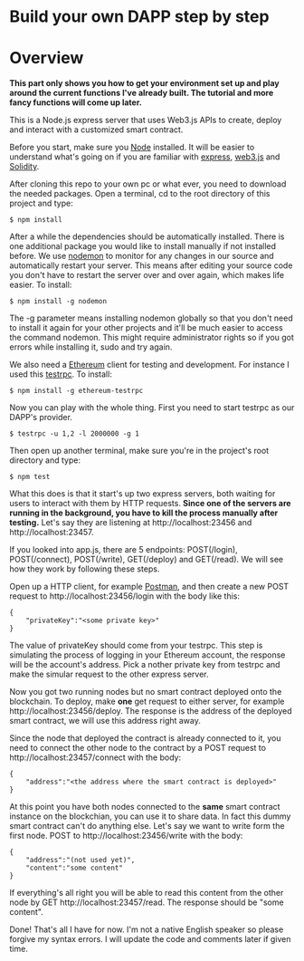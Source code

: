 # Build your own DAPP step by step

# Overview

**This part only shows you how to get your environment set up and play around the current functions I've already built. The tutorial and more fancy functions will come up later.**

This is a Node.js express server that uses Web3.js APIs to create, deploy and interact with a customized smart contract.

Before you start, make sure you [Node](https://nodejs.org/en/) installed. It will be easier to understand what's going on if you are familiar with [express](https://expressjs.com/), [web3.js](https://web3js.readthedocs.io/en/1.0/) and [Solidity](https://solidity.readthedocs.io/en/develop/).

After cloning this repo to your own pc or what ever, you need to download the needed packages. Open a terminal, cd to the root directory of this project and type:

`$ npm install`

After a while the dependencies should be automatically installed. There is one additional package you would like to install manually if not installed before. We use [nodemon](https://nodemon.io/) to monitor for any changes in our source and automatically restart your server. This means after editing your source code you don't have to restart the server over and over again, which makes life easier. To install:

`$ npm install -g nodemon`

The -g parameter means installing nodemon globally so that you don't need to install it again for your other projects and it'll be much easier to access the command nodemon. This might require administrator rights so if you got errors while installing it, sudo and try again.

We also need a [Ethereum](https://www.ethereum.org/) client for testing and development. For instance I used this [testrpc](https://www.ethereum.org/). To install:

`$ npm install -g ethereum-testrpc`

Now you can play with the whole thing. First you need to start testrpc as our DAPP's provider.

`$ testrpc -u 1,2 -l 2000000 -g 1`

Then open up another terminal, make sure you're in the project's root directory and type:

`$ npm test`

What this does is that it start's up two express servers, both waiting for users to interact with them by HTTP requests. **Since one of the servers are running in the background, you have to kill the process manually after testing.** Let's say they are listening at http://localhost:23456 and http://localhost:23457.

If you looked into app.js, there are 5 endpoints: POST(/login), POST(/connect), POST(/write), GET(/deploy) and GET(/read). We will see how they work by following these steps.

Open up a HTTP client, for example [Postman](https://www.getpostman.com/), and then create a new POST request to http://localhost:23456/login with the body like this:

```
{
	"privateKey":"<some private key>"
}
```

The value of privateKey should come from your testrpc. This step is simulating the process of logging in your Ethereum account, the response will be the account's address. Pick a nother private key from testrpc and make the simular request to the other express server.

Now you got two running nodes but no smart contract deployed onto the blockchain. To deploy, make **one** get request to either server, for example http://localhost:23456/deploy. The response is the address of the deployed smart contract, we will use this address right away.

Since the node that deployed the contract is already connected to it, you need to connect the other node to the contract by a POST request to http://localhost:23457/connect with the body:

```
{
	"address":"<the address where the smart contract is deployed>"
}
```

At this point you have both nodes connected to the **same** smart contract instance on the blockchian, you can use it to share data. In fact this dummy smart contract can't do anything else. Let's say we want to write form the first node. POST to http://localhost:23456/write with the body:

```
{
	"address":"(not used yet)",
	"content":"some content"
}
```

If everything's all right you will be able to read this content from the other node by GET http://localhost:23457/read. The response should be "some content".

Done! That's all I have for now. I'm not a native English speaker so please forgive my syntax errors. I will update the code and comments later if given time.